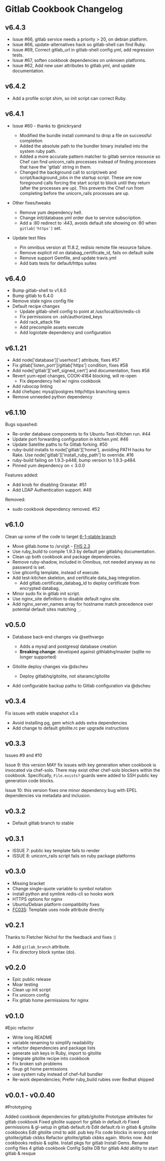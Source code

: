 Gitlab Cookbook Changelog
=========================

v6.4.3
------

* Issue #66, gitlab service needs a priority > 20, on debian platform.
* Issue #66, update-alternatives hack so gitlab-shell can find Ruby.
* Issue #69, Correct gitlab_url in gitlab-shell config.yml, add regression tests.
* Issue #67, soften cookbook dependencies on unknown platforms.
* Issue #62, Add new user attributes to gitlab.yml, and update documentation.

v6.4.2
------

* Add a profile script shim, so init script can correct Ruby.

v6.4.1
------

* Issue #60 - thanks to @nickryand
  - Modified the bundle install command to drop a file on successful
    completion 
  - Added the absolute path to the bundler binary installed into the
    system ruby path.
  - Added a more accurate pattern matcher to gitlab service resource
    so Chef can find unicorn_rails processes instead of finding processes that
    have the 'gitlab' string in them.
  - Changed the background call to script/web and script/background_jobs
    in the startup script.  These are now foreground calls forcing the start
    script to block until they return (after the processes are up).  This
    prevents the Chef run from completing before the unicorn_rails processes
    are up.

* Other fixes/tweaks
  - Remove yum dependency hell.
  - Change init/database.yml order due to service subscription.
  - Add a :80 redirect to :443, avoids default site showing on :80
    when `gitlab['https']` set.

* Update test files
  - Pin omnibus version at 11.8.2, redisio remote file resource failure.
  - Remove explicit nil on databag_certificate_id, fails on default suite 
  - Remove support Gemfile, and update travis.yml
  - Add bats tests for default/https suites

v6.4.0
------

  * Bump gitlab-shell to v1.8.0
  * Bump gitlab to 6.4.0
  * Remove stale nginx config file
  * Default recipe changes
    - Update gitlab-shell config to point at /usr/local/bin/redis-cli
    - Fix permissions on .ssh/authorized_keys
    - Add rack_attack file
    - Add precompile assets execute
    - Add logrotate dependency and configuration 

v6.1.21
-------

  * Add node['database']['userhost'] attribute, fixes #57
  * Fix gitlab['listen_port']/gitlab['https'] condition, fixes #58
  * Add node['gitlab']['self_signed_cert'] and documentation, fixes #58
  * Revert yum-epel changes, COOK-4164 blocking, will re-open
    - Fix dependency hell w/ nginx cookbook
  * Add rubocop linting
  * Add chefspec mysql/postgres http/https branching specs
  * Remove unneeded python dependency 

v6.1.10
-------

Bugs squashed:

  * Re-order database components to fix Ubuntu Test-Kitchen run. #44
  * Update port forwarding configuration in kitchen.yml. #46
  * Update Satellite paths to fix Gitlab forking. #50
  * ruby-build installs to node['gitlab']['home'], avoiding PATH hacks
    for Rake.  Use node['gitlab']['install_ruby_path'] to override. #16
  * ruby-build failing on 1.9.3-p448, bump version to 1.9.3-p484.
  * Pinned yum dependency on < 3.0.0

Features added:

  * Add knob for disabling Gravatar. #51
  * Add LDAP Authentication support. #49

Removed:

  * sudo cookbook dependency removed. #52

v6.1.0
------

Clean up some of the code to target [6-1-stable branch](https://github.com/gitlabhq/gitlabhq/blob/6-1-stable/doc/install/installation.md)

* Move gitlab.home to /srv/git - [FHS 2.3](http://www.pathname.com/fhs/pub/fhs-2.3.html)
* Use ruby_build to compile 1.9.3 by default per gitlabhq documentation.
* Clean up both cookbook and package dependencies.
* Remove ruby-shadow, included in Omnibus, not needed anyway as no
  password is set.
* Use gitconfig template, instead of execute.
* Add test-kitchen skeleton, and certificate data_bag integration.
  - Add gitlab.certificate_databag_id to deploy certificate from encrypted databag.
* Minor sudo fix in gitlab init script.
* Use nginx_site definition to disable default nginx site.
* Add nginx_server_names array for hostname match precedence over potential default sites matching `_`.

v0.5.0
------

* Database back-end changes via @sethvargo
  - Adds a mysql and postgresql database creation 
  - **Breaking change**: developed against githlabhq/master (sqlite no longer supported)

* Gitolite deploy changes via @dscheu
  - Deploy gitlabhq/gitolite, not sitaramc/gitolite

* Add configurable backup paths to Gitlab configuration via @dscheu

v0.3.4
------

Fix issues with stable snapshot v3.x
    
* Avoid installing pg, gem which adds extra dependencies
* Add change to default gitolite.rc per upgrade instructions

v0.3.3
------

Issues #9 and #10

Issue 9: this version MAY fix issues with key generation when
cookbook is invocated via chef-solo.  There may exist other
chef-solo blockers within the cookbook.  Specifically, `File.exists?`
guards were added to SSH public key generation code blocks.

Issue 10: this version fixes one minor dependency bug with EPEL
dependencies via metadata and inclusion.

v0.3.2
------

* Default gitlab branch to stable

v0.3.1
------

* ISSUE 7: public key template fails to render
* ISSUE 8: unicorn_rails script fails on ruby package platforms 

v0.3.0
------

* Missing bracket
* Change single-quote variable to symbol notation
* install python and symlink redis-cli so hooks work
* HTTPS options for nginx
* Ubuntu/Debian platform compatibility fixes
* [FC035](http://acrmp.github.com/foodcritic/#FC035): Template uses node attribute directly

v0.2.1
------

  Thanks to Fletcher Nichol for the feedback and fixes :)

  * Add `gitlab_branch` attribute.
  * Fix directory block syntax (do).

v0.2.0
------

  * Epic public release <crowd cheers>
  * Moar testing
  * Clean up init script
  * Fix unicorn config
  * Fix gitlab home permissions for nginx

v0.1.0
------

  #Epic refactor

  * Write long README
  * variable renaming to simplify readability
  * refactor dependencies and package lists
  * generate ssh keys in Ruby, import to gitolite
  * Integrate gitolite recipe into cookbook 
  * Fix broken ssh problems
  * fixup git home permissions
  * use system ruby instead of chef-full bundler
  * Re-work dependencies; Prefer ruby_build rubies over Redhat shipped

v0.0.1 - v0.0.40
----------------

  #Prototyping

  Added cookbook dependencies for gitlab/gitolite
  Prototype attributes for gitlab cookbook
  Fixed gitolite support for gitlab in default.rb
  Fixed permissions & gl-setup in gitlab default.rb
  Edit default.rb in gitlab & gitolite cookbooks
  Edit gitolite cmd to add .pub key
  Fix code blocks in wrong order gitolite/gitlab ckbks
  Refactor gitolite/gitlab ckbks again. Works now.
  Add cookbooks redisio & sqlite. Install pkgs for gitlab
  Install Gems. Rename config files 4 gitlab cookbook
  Config Sqlite DB for gitlab
  Add ability to start gitlab & resque
